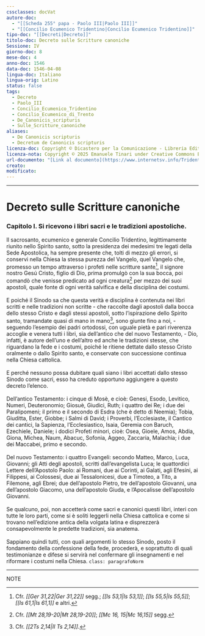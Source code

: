 ```yaml
---
cssclasses: docVat
autore-doc:
  - "[[Scheda 255° papa - Paolo III|Paolo III]]"
  - "[[Concilio Ecumenico Tridentino|Concilio Ecumenico Tridentino]]"
tipo-doc: "[[Decreti|Decreto]]"
titolo-doc: Decreto sulle Scritture canoniche
Sessione: IV
giorno-doc: 8
mese-doc: 4
anno-doc: 1546
data-doc: 1546-04-08
lingua-doc: Italiano
lingua-orig: Latino
status: false
tags:
  - Decreto
  - Paolo_III
  - Concilio_Ecumenico_Tridentino
  - Concilio_Ecumenico_di_Trento
  - De_Canonicis_scripturis
  - Sulle_Scritture_canoniche
aliases:
  - De Canonicis scripturis
  - Decretum de Canonicis scripturis
licenza-doc: Copyright © Dicastero per la Comunicazione - Libreria Editrice Vaticana
licenza-nota: Copyright © 2025 Emanuele Tinari under Creative Commons BY-NC-SA 4.0 https://creativecommons.org/licenses/by-nc-sa/4.0/
url-documento: "[Link al documento](https://www.internetsv.info/Tridentinum.html)"
creato: 
modificato: 
---
```


***

# Decreto sulle Scritture canoniche

### Capitolo I. Si ricevono i libri sacri e le tradizioni apostoliche.

Il sacrosanto, ecumenico e generale Concilio Tridentino, legittimamente riunito nello Spirito santo, sotto la presidenza dei medesimi tre legati della Sede Apostolica, ha sempre presente che, tolti di mezzo gli errori, si conservi nella Chiesa la stessa purezza del Vangelo, quel Vangelo che, promesso un tempo attraverso i profeti nelle scritture sante[^cet-dec-dcs-ftn1], il signore nostro Gesú Cristo, figlio di Dio, prima promulgò con la sua bocca, poi comandò che venisse predicato ad ogni creatura[^cet-dec-dcs-ftn2] per mezzo dei suoi apostoli, quale fonte di ogni verità salvifica e della disciplina dei costumi.<br><br>E poiché il Sinodo sa che questa verità e disciplina è contenuta nei libri scritti e nelle tradizioni non scritte - che raccolte dagli apostoli dalla bocca dello stesso Cristo e dagli stessi apostoli, sotto l’ispirazione dello Spirito santo, tramandate quasi di mano in mano[^cet-dec-dcs-ftn3], sono giunte fino a noi, - seguendo l’esempio dei padri ortodossi, con uguale pietà e pari riverenza accoglie e venera tutti i libri, sia dell’antico che del nuovo Testamento, - Dio, infatti, è autore dell’uno e dell’altro ed anche le tradizioni stesse, che riguardano la fede e i costumi, poiché le ritiene dettate dallo stesso Cristo oralmente o dallo Spirito santo, e conservate con successione continua nella Chiesa cattolica.<br><br>E perché nessuno possa dubitare quali siano i libri accettati dallo stesso Sinodo come sacri, esso ha creduto opportuno aggiungere a questo decreto l’elenco.<br><br>Dell’antico Testamento: i cinque di Mosè, e cioè: Genesi, Esodo, Levitico, Numeri, Deuteronomio; Giosuè, Giudici, Ruth; i quattro dei Re; i due dei Paralipomeni; il primo e il secondo di Esdra (che è detto di Neemia); Tobia, Giuditta, Ester, Giobbe; i Salmi di David; i Proverbi, l’Ecclesiaste, il Cantico dei cantici, la Sapienza, l’Ecclesiastico, Isaia, Geremia con Baruch, Ezechiele, Daniele; i dodici Profeti minori, cioè: Osea, Gioele, Amos, Abdia, Giona, Michea, Naum, Abacuc, Sofonia, Aggeo, Zaccaria, Malachia; i due dei Maccabei, primo e secondo.<br><br>Del nuovo Testamento: i quattro Evangeli: secondo Matteo, Marco, Luca, Giovanni; gli Atti degli apostoli, scritti dall’evangelista Luca; le quattordici Lettere dell’Apostolo Paolo: ai Romani, due ai Corinti, ai Galati, agli Efesini, ai Filippesi, ai Colossesi, due ai Tessalonicesi, due a Timoteo, a Tito, a Filemone, agli Ebrei; due dell’apostolo Pietro, tre dell’apostolo Giovanni, una dell’apostolo Giacomo, una dell’apostolo Giuda, e l’Apocalisse dell’apostolo Giovanni.<br><br>Se qualcuno, poi, non accetterà come sacri e canonici questi libri, interi con tutte le loro parti, come si è soliti leggerli nella Chiesa cattolica e come si trovano nell’edizione antica della volgata latina e disprezzerà consapevolmente le predette tradizioni, sia anatema.<br><br>Sappiano quindi tutti, con quali argomenti lo stesso Sinodo, posto il fondamento della confessione della fede, procederà, e soprattutto di quali testimonianze e difese si servirà nel confermare gli insegnamenti e nel riformare i costumi nella Chiesa. `class: paragrafoNorm`

***
NOTE

[^cet-dec-dcs-ftn1]: Cfr. *<span class="BibleRef">[[Ger 31,22|Ger 31,22]]</span>* segg.;
	*<span class="BibleRef">[[Is 53,1|Is 53,1]]</span>*;
	*<span class="BibleRef">[[Is 55,5|Is 55,5]]</span>*;
	*<span class="BibleRef">[[Is 61,1|Is 61,1]]</span>* e altri.

[^cet-dec-dcs-ftn2]: Cfr. *<span class="BibleRef">[[Mt 28,19-20|Mt 28,19-20]]</span>*;
	*<span class="BibleRef">[[Mc 16, 15|Mc 16,15]]</span>* segg.

[^cet-dec-dcs-ftn3]: Cfr. *<span class="BibleRef">[[2Ts 2,14|II Ts 2,14]]</span>*.

